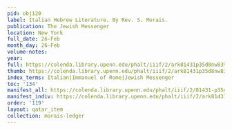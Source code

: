 ```yaml
---
pid: obj120
label: Italian Hebrew Literature. By Rev. S. Morais.
publication: The Jewish Messenger
location: New York
full_date: 26-Feb
month_day: 26-Feb
volume-notes:
year:
full: https://colenda.library.upenn.edu/phalt/iiif/2/ark81431p35d8nw83%2FSHA256E-s8014650--97208d1649d486f3823d6e04153eb5cb1dd9c288072b912d4c38226bb50eafa2.jpeg/full/3500,/0/default.jpg
thumb: https://colenda.library.upenn.edu/phalt/iiif/2/ark81431p35d8nw83%2FSHA256E-s8014650--97208d1649d486f3823d6e04153eb5cb1dd9c288072b912d4c38226bb50eafa2.jpeg/full/!200,200/0/default.jpg
index_terms: Italian|Immanuel of Rome|Jewish Messenger
toc: '134'
manifest_all: https://colenda.library.upenn.edu/phalt/iiif/2/81431-p35d8nw83/manifest
manifest_indiv: https://colenda.library.upenn.edu/phalt/iiif/2/ark81431p35d8nw83%2FSHA256E-s8014650--97208d1649d486f3823d6e04153eb5cb1dd9c288072b912d4c38226bb50eafa2.jpeg
order: '119'
layout: qatar_item
collection: morais-ledger
---
```

